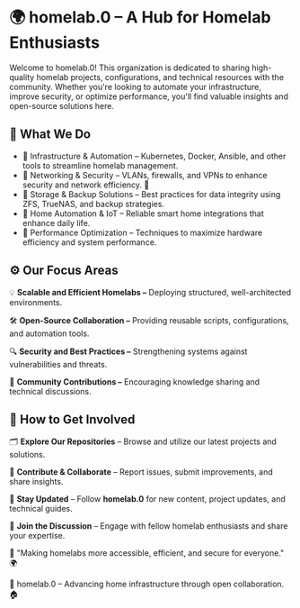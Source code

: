 # 🌍 homelab.0 – A Hub for Homelab Enthusiasts

Welcome to homelab.0! 
This organization is dedicated to sharing high-quality homelab projects, configurations, and technical resources with the community. 
Whether you're looking to automate your infrastructure, improve security, or optimize performance, you'll find valuable insights and open-source solutions here.

## 🚀 What We Do

- 🔹 Infrastructure & Automation – Kubernetes, Docker, Ansible, and other tools to streamline homelab management.
- 🔹 Networking & Security – VLANs, firewalls, and VPNs to enhance security and network efficiency. 🏰
- 🔹 Storage & Backup Solutions – Best practices for data integrity using ZFS, TrueNAS, and backup strategies.
- 🔹 Home Automation & IoT – Reliable smart home integrations that enhance daily life.
- 🔹 Performance Optimization – Techniques to maximize hardware efficiency and system performance.

## ⚙️ Our Focus Areas

💡 **Scalable and Efficient Homelabs –** Deploying structured, well-architected environments.

🛠 **Open-Source Collaboration –** Providing reusable scripts, configurations, and automation tools.

🔍 **Security and Best Practices –** Strengthening systems against vulnerabilities and threats.

👥 **Community Contributions –** Encouraging knowledge sharing and technical discussions.

## 📌 How to Get Involved

🗂 **Explore Our Repositories** – Browse and utilize our latest projects and solutions.

🤝 **Contribute & Collaborate** – Report issues, submit improvements, and share insights.

🔔 **Stay Updated** – Follow **homelab.0** for new content, project updates, and technical guides.

💬 **Join the Discussion** – Engage with fellow homelab enthusiasts and share your expertise.


📢 "Making homelabs more accessible, efficient, and secure for everyone." 🌍

📌 homelab.0 – Advancing home infrastructure through open collaboration. 🏠
